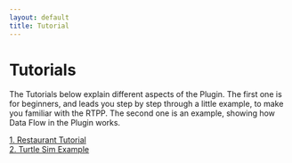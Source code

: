 ```yaml
---
layout: default
title: Tutorial
---
```

# Tutorials

The Tutorials below explain different aspects of the Plugin. The first one is for beginners, and leads you step by step through a little example, to make you familiar with the RTPP. The second one is an example, showing how Data Flow in the Plugin works.

[1. Restaurant Tutorial](tutorials/restaurant_tutorial.md)  
[2. Turtle Sim Example](tutorials/turtle_sim_example.md)